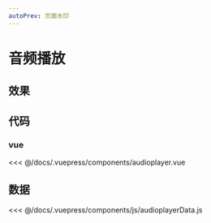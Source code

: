 ```yaml
---
autoPrev: 页面水印
---
```

# 音频播放

## 效果
<audioplayer></audioplayer>

## 代码
### vue
<<< @/docs/.vuepress/components/audioplayer.vue
## 数据
<<< @/docs/.vuepress/components/js/audioplayerData.js